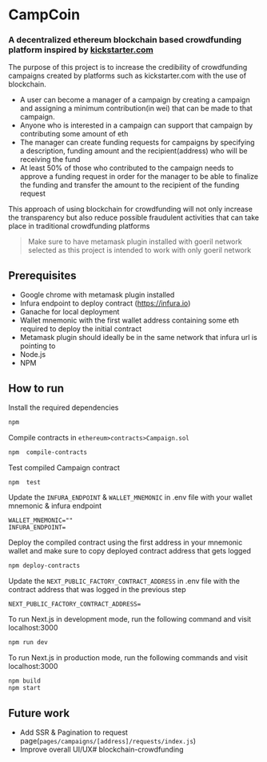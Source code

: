 # CampCoin
### A decentralized ethereum blockchain based crowdfunding platform inspired by [kickstarter.com](https://www.kickstarter.com) 

The purpose of this project is to increase the credibility of crowdfunding campaigns created by platforms such as kickstarter.com with the use of blockchain. 
- A user can become a manager of a campaign by creating a campaign and assigning a minimum contribution(in wei) that can be made to that campaign. 
- Anyone who is interested in a campaign can support that campaign by contributing some amount of eth
- The manager can create funding requests for campaigns by specifying a description, funding amount and the recipient(address) who will be receiving the fund
- At least 50% of those who contributed to the campaign needs to approve a funding request in order for the manager to be able to finalize the funding and transfer the amount to the recipient of the funding request

This approach of using blockchain for crowdfunding will not only increase the transparency but also reduce possible fraudulent activities that can take place in traditional crowdfunding platforms

> Make sure to have metamask plugin installed with goeril network selected as this project is intended to work with only goeril network

## Prerequisites
- Google chrome with metamask plugin installed
- Infura endpoint to deploy contract (https://infura.io)
- Ganache for local deployment
- Wallet mnemonic with the first wallet address containing some eth required to deploy the initial contract
- Metamask plugin should ideally be in the same network that infura url is pointing to
- Node.js
- NPM

## How to run

Install the required dependencies
```sh
npm 
```

Compile contracts in `ethereum>contracts>Campaign.sol`
```sh
npm  compile-contracts
```

Test compiled Campaign contract
```
npm  test
```

Update the `INFURA_ENDPOINT` & `WALLET_MNEMONIC` in .env file with your wallet mnemonic & infura endpoint
```
WALLET_MNEMONIC=""
INFURA_ENDPOINT=
```

Deploy the compiled contract using the first address in your mnemonic wallet and make sure to copy deployed contract address that gets logged
```sh
npm deploy-contracts
```

Update the `NEXT_PUBLIC_FACTORY_CONTRACT_ADDRESS` in .env file with the contract address that was logged in the previous step
```
NEXT_PUBLIC_FACTORY_CONTRACT_ADDRESS=
```

To run Next.js in development mode, run the following command and visit localhost:3000
```sh
npm run dev
```

To run Next.js in production mode, run the following commands and visit localhost:3000
```sh
npm build
npm start
```

## Future work
- Add SSR & Pagination to request page(`pages/campaigns/[address]/requests/index.js`)
- Improve overall UI/UX# blockchain-crowdfunding
